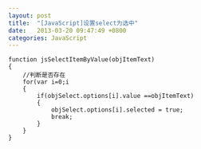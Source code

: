 ```yaml
---
layout: post
title:  "[JavaScript]设置select为选中"
date:   2013-03-20 09:47:49 +0800
categories: JavaScript
---
```



    function jsSelectItemByValue(objItemText)
    {
        //判断是否存在
        for(var i=0;i
        {
            if(objSelect.options[i].value ==objItemText)
            {
                objSelect.options[i].selected = true;
                break;
            }
        }
    }